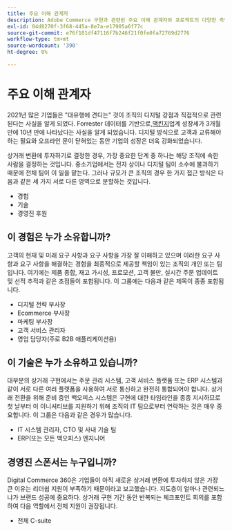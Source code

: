 ```yaml
---
title: 주요 이해 관계자
description: Adobe Commerce 구현과 관련된 주요 이해 관계자와 프로젝트의 다양한 측면을 소유한 사람을 검토합니다.
exl-id: 04d8270f-3f68-445a-8e7a-e17905a6f77c
source-git-commit: e76f101df47116f7b246f21f0fe0fa72769d2776
workflow-type: tm+mt
source-wordcount: '390'
ht-degree: 0%

---
```


# 주요 이해 관계자

2021년 많은 기업들은 &quot;대유행에 견디는&quot; 것이 조직의 디지털 강점과 직접적으로 관련된다는 사실을 알게 되었다. Forrester 데이터를 기반으로,[맥킨지](https://www.mckinsey.com/business-functions/strategy-and-corporate-finance/our-insights/five-fifty-the-quickening)업계 성장세가 3개월 만에 10년 만에 나타났다는 사실을 알게 되었습니다. 디지털 방식으로 고객과 교류해야 하는 필요와 오프라인 문이 닫혀있는 동안 기업의 성장은 더욱 강화되었습니다.

상거래 변환에 투자하기로 결정한 경우, 가장 중요한 단계 중 하나는 해당 조직에 속한 사람을 결정하는 것입니다. 중소기업에서는 전자 상이나 디지털 팀이 소수에 불과하기 때문에 전체 팀이 이 일을 맡는다. 그러나 규모가 큰 조직의 경우 한 가지 접근 방식은 다음과 같은 세 가지 서로 다른 영역으로 분할하는 것입니다.

- 경험
- 기술
- 경영진 후원

## 이 경험은 누가 소유합니까?

고객의 현재 및 미래 요구 사항과 요구 사항을 가장 잘 이해하고 있으며 이러한 요구 사항과 요구 사항을 해결하는 경험을 최종적으로 제공할 책임이 있는 조직의 개인 또는 팀입니다. 여기에는 제품 종합, 재고 가시성, 프로모션, 고객 불만, 실시간 주문 업데이트 및 선적 추적과 같은 초점들이 포함됩니다. 이 그룹에는 다음과 같은 제목이 종종 포함됩니다.

- 디지털 전략 부사장
- Ecommerce 부사장
- 마케팅 부사장
- 고객 서비스 관리자
- 영업 담당자(주로 B2B 애플리케이션용)

## 이 기술은 누가 소유하고 있습니까?

대부분의 상거래 구현에서는 주문 관리 시스템, 고객 서비스 플랫폼 또는 ERP 시스템과 같이 서로 다른 여러 플랫폼을 사용하여 서로 통신하고 완전히 통합되어야 합니다. 상거래 전환을 위해 준비 중인 백오피스 시스템은 구현에 대한 타임라인을 종종 지시하므로 첫 날부터 이 이니셔티브를 지원하기 위해 조직의 IT 팀으로부터 연락하는 것은 매우 중요합니다. 이 그룹은 다음과 같은 경우가 많습니다.

- IT 시스템 관리자, CTO 및 사내 기술 팀
- ERP(또는 모든 백오피스) 엔지니어

## 경영진 스폰서는 누구입니까?

Digital Commerce 360은 기업들이 아직 새로운 상거래 변환에 투자하지 않은 가장 큰 이유는 리더쉽 지원이 부족하기 때문이라고 보고했습니다. 지도층이 얼마나 관련되느냐가 브랜드 성공에 중요하다. 상거래 구현 기간 동안 반복되는 체크포인트 회의를 포함하여 다음 역할에서 전체 지원이 권장됩니다.

- 전체 C-suite
